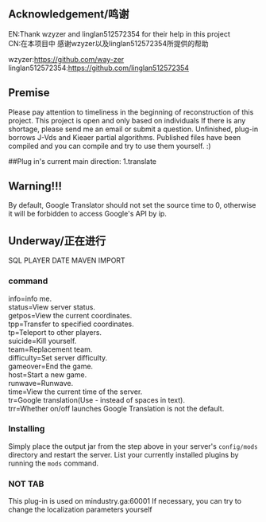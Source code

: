 ## Acknowledgement/鸣谢

EN:Thank wzyzer and linglan512572354 for their help in this project  
CN:在本项目中 感谢wzyzer以及linglan512572354所提供的帮助  

wzyzer:https://github.com/way-zer  
linglan512572354:https://github.com/linglan512572354  


## Premise

Please pay attention to timeliness in the beginning of reconstruction of this project.
This project is open and only based on individuals If there is any shortage, please send me an email or submit a question.
Unfinished, plug-in borrows J-Vds and Kieaer partial algorithms.
Published files have been compiled and you can compile and try to use them yourself. :)

##Plug in's current main direction:
1.translate

## Warning!!!
By default, Google Translator should not set the source time to 0, otherwise it will be forbidden to access Google's API by ip.

## Underway/正在进行
SQL PLAYER DATE
MAVEN IMPORT

### command
info=info me.  
status=View server status.  
getpos=View the current coordinates.  
tpp=Transfer to specified coordinates.  
tp=Teleport to other players.  
suicide=Kill yourself.  
team=Replacement team.  
difficulty=Set server difficulty.  
gameover=End the game.  
host=Start a new game.  
runwave=Runwave.  
time=View the current time of the server.  
tr=Google translation(Use - instead of spaces in text).  
trr=Whether on/off launches Google Translation is not the default.  


### Installing

Simply place the output jar from the step above in your server's `config/mods` directory and restart the server.
List your currently installed plugins by running the `mods` command.

### NOT TAB
This plug-in is used on mindustry.ga:60001
If necessary, you can try to change the localization parameters yourself
